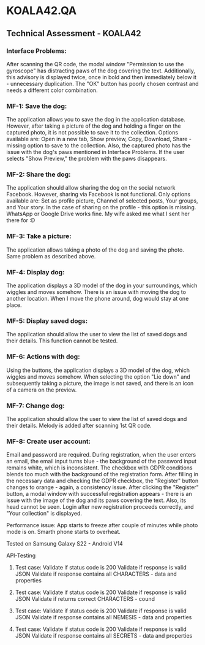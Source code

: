 # KOALA42.QA

## Technical Assessment - KOALA42

### Interface Problems:

After scanning the QR code, the modal window "Permission to use the gyroscope" has distracting paws of the dog covering the text. Additionally, this advisory is displayed twice, once in bold and then immediately below it - unnecessary duplication. The "OK" button has poorly chosen contrast and needs a different color combination.

### MF-1: Save the dog:

The application allows you to save the dog in the application database. However, after taking a picture of the dog and holding a finger on the captured photo, it is not possible to save it to the collection. Options available are: Open in a new tab, Show preview, Copy, Download, Share - missing option to save to the collection. Also, the captured photo has the issue with the dog's paws mentioned in Interface Problems. If the user selects "Show Preview," the problem with the paws disappears.

### MF-2: Share the dog:

The application should allow sharing the dog on the social network Facebook. However, sharing via Facebook is not functional. Only options available are: Set as profile picture, Channel of selected posts, Your groups, and Your story. In the case of sharing on the profile - this option is missing. WhatsApp or Google Drive works fine. My wife asked me what I sent her there for :D

### MF-3: Take a picture:

The application allows taking a photo of the dog and saving the photo. Same problem as described above.

### MF-4: Display dog:

The application displays a 3D model of the dog in your surroundings, which wiggles and moves somehow. There is an issue with moving the dog to another location. When I move the phone around, dog would stay at one place. 

### MF-5: Display saved dogs:

The application should allow the user to view the list of saved dogs and their details. This function cannot be tested.

### MF-6: Actions with dog:

Using the buttons, the application displays a 3D model of the dog, which wiggles and moves somehow. When selecting the option "Lie down" and subsequently taking a picture, the image is not saved, and there is an icon of a camera on the preview.

### MF-7: Change dog:

The application should allow the user to view the list of saved dogs and their details. Melody is added after scanning 1st QR code.

### MF-8: Create user account:

Email and password are required. During registration, when the user enters an email, the email input turns blue - the background of the password input remains white, which is inconsistent. The checkbox with GDPR conditions blends too much with the background of the registration form. After filling in the necessary data and checking the GDPR checkbox, the "Register" button changes to orange - again, a consistency issue. After clicking the "Register" button, a modal window with successful registration appears - there is an issue with the image of the dog and its paws covering the text. Also, its head cannot be seen. Login after new registration proceeds correctly, and "Your collection" is displayed.

Performance issue:
App starts to freeze after couple of minutes while photo mode is on. Smarth phone starts to overheat.

Tested on Samsung Galaxy S22 - Android V14



API-Testing

1. Test case:
   Validate if status code is 200
   Validate if response is valid JSON
   Validate if response contains all CHARACTERS - data and properties

2. Test case:
   Validate if status code is 200
   Validate if response is valid JSON
   Validate if returns correct CHARACTERS - cound

3. Test case:
   Validate if status code is 200
   Validate if response is valid JSON
   Validate if response contains all NEMESIS - data and properties

4. Test case:
   Validate if status code is 200
   Validate if response is valid JSON
   Validate if response contains all SECRETS - data and properties
